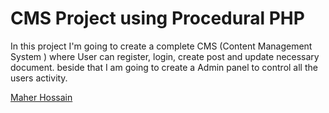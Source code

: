 # CMS Project using Procedural PHP


In this project I'm going to create a complete CMS (Content Management System ) where 
User can register, login, create post and update necessary document. beside that I am going to create a Admin panel to control all the users activity. 



[Maher Hossain](https://www.maherhossain.com)